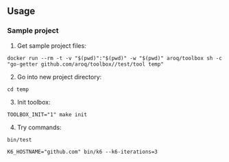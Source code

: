 ## Usage

### Sample project

1. Get sample project files:
```
docker run --rm -t -v "$(pwd)":"$(pwd)" -w "$(pwd)" aroq/toolbox sh -c "go-getter github.com/aroq/toolbox//test/tool temp"
```

2. Go into new project directory:
```
cd temp
```

3. Init toolbox:
```
TOOLBOX_INIT="1" make init
```

4. Try commands:
```
bin/test
```

```
K6_HOSTNAME="github.com" bin/k6 --k6-iterations=3
```
